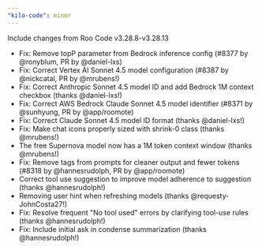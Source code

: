 ```yaml
---
"kilo-code": minor
---
```


Include changes from Roo Code v3.28.8-v3.28.13

- Fix: Remove topP parameter from Bedrock inference config (#8377 by @ronyblum, PR by @daniel-lxs)
- Fix: Correct Vertex AI Sonnet 4.5 model configuration (#8387 by @nickcatal, PR by @mrubens!)
- Fix: Correct Anthropic Sonnet 4.5 model ID and add Bedrock 1M context checkbox (thanks @daniel-lxs!)
- Fix: Correct AWS Bedrock Claude Sonnet 4.5 model identifier (#8371 by @sunhyung, PR by @app/roomote)
- Fix: Correct Claude Sonnet 4.5 model ID format (thanks @daniel-lxs!)
- Fix: Make chat icons properly sized with shrink-0 class (thanks @mrubens!)
- The free Supernova model now has a 1M token context window (thanks @mrubens!)
- Fix: Remove <thinking> tags from prompts for cleaner output and fewer tokens (#8318 by @hannesrudolph, PR by @app/roomote)
- Correct tool use suggestion to improve model adherence to suggestion (thanks @hannesrudolph!)
- Removing user hint when refreshing models (thanks @requesty-JohnCosta27!)
- Fix: Resolve frequent "No tool used" errors by clarifying tool-use rules (thanks @hannesrudolph!)
- Fix: Include initial ask in condense summarization (thanks @hannesrudolph!)
